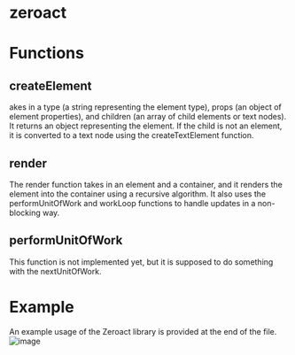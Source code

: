 # zeroact

# Functions

## createElement

akes in a type (a string representing the element type), props (an object of
element properties), and children (an array of child elements or text nodes). It
returns an object representing the element. If the child is not an element, it
is converted to a text node using the createTextElement function.

## render

The render function takes in an element and a container, and it renders the
element into the container using a recursive algorithm. It also uses the
performUnitOfWork and workLoop functions to handle updates in a non-blocking
way.

## performUnitOfWork

This function is not implemented yet, but it is supposed to do something with
the nextUnitOfWork.

# Example

An example usage of the Zeroact library is provided at the end of the file.
![image](https://user-images.githubusercontent.com/81629070/225825432-73e6d930-22b5-42d2-b307-832c26d30ba5.png)

